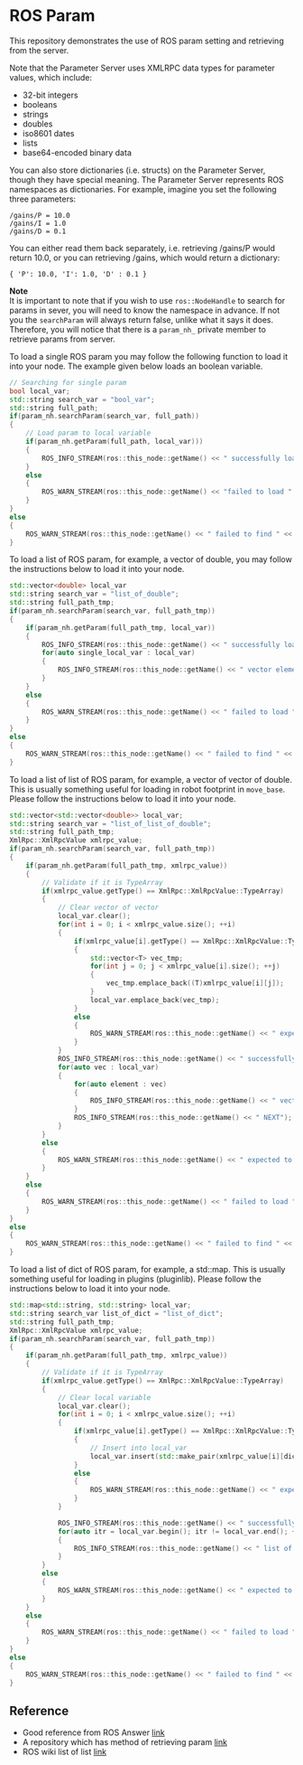 # ROS Param

This repository demonstrates the use of ROS param setting and retrieving from the server.

Note that the Parameter Server uses XMLRPC data types for parameter values, which include:

- 32-bit integers
- booleans
- strings
- doubles
- iso8601 dates
- lists
- base64-encoded binary data 

You can also store dictionaries (i.e. structs) on the Parameter Server, though they have special meaning. The Parameter Server represents ROS namespaces as dictionaries. For example, imagine you set the following three parameters: 

```
/gains/P = 10.0
/gains/I = 1.0
/gains/D = 0.1
```

You can either read them back separately, i.e. retrieving /gains/P would return 10.0, or you can retrieving /gains, which would return a dictionary: 

```
{ 'P': 10.0, 'I': 1.0, 'D' : 0.1 }
```

**Note**  
It is important to note that if you wish to use `ros::NodeHandle` to search for params in sever, you will need to know the namespace in advance. If not you the `searchParam` will always return false, unlike what it says it does. Therefore, you will notice that there is a `param_nh_` private member to retrieve params from server.

To load a single ROS param you may follow the following function to load it into your node. The example given below loads an boolean variable.

```cpp
// Searching for single param
bool local_var;
std::string search_var = "bool_var";
std::string full_path;
if(param_nh.searchParam(search_var, full_path))
{
    // Load param to local variable
    if(param_nh.getParam(full_path, local_var)))
    {
        ROS_INFO_STREAM(ros::this_node::getName() << " successfully loaded " << search_var << ": " << local_var);
    }
    else
    {
        ROS_WARN_STREAM(ros::this_node::getName() << "failed to load " <<  search_var << " from ROS param server.");
    }
}
else
{
    ROS_WARN_STREAM(ros::this_node::getName() << " failed to find " << search_var << " from ROS param server.");
}
```

To load a list of ROS param, for example, a vector of double, you may follow the instructions below to load it into your node.
```cpp
std::vector<double> local_var
std::string search_var = "list_of_double";
std::string full_path_tmp;
if(param_nh.searchParam(search_var, full_path_tmp))
{
    if(param_nh.getParam(full_path_tmp, local_var))
    {
        ROS_INFO_STREAM(ros::this_node::getName() << " successfully loaded " << search_var);
        for(auto single_local_var : local_var)
        {
            ROS_INFO_STREAM(ros::this_node::getName() << " vector element: " << single_local_var);
        }
    }
    else
    {
        ROS_WARN_STREAM(ros::this_node::getName() << " failed to load " << search_var << " from ROS param server.");
    }
}
else
{
    ROS_WARN_STREAM(ros::this_node::getName() << " failed to find " << search_var << " from ROS param server.");
}
```

To load a list of list of ROS param, for example, a vector of vector of double. This is usually something useful for loading in robot footprint in `move_base`. Please follow the instructions below to load it into your node.
```cpp
std::vector<std::vector<double>> local_var;
std::string search_var = "list_of_list_of_double";
std::string full_path_tmp;
XmlRpc::XmlRpcValue xmlrpc_value;
if(param_nh.searchParam(search_var, full_path_tmp))
{
    if(param_nh.getParam(full_path_tmp, xmlrpc_value))
    {
        // Validate if it is TypeArray
        if(xmlrpc_value.getType() == XmlRpc::XmlRpcValue::TypeArray)
        {
            // Clear vector of vector
            local_var.clear();
            for(int i = 0; i < xmlrpc_value.size(); ++i)
            {
                if(xmlrpc_value[i].getType() == XmlRpc::XmlRpcValue::TypeArray)
                {
                    std::vector<T> vec_tmp;
                    for(int j = 0; j < xmlrpc_value[i].size(); ++j)
                    {
                        vec_tmp.emplace_back((T)xmlrpc_value[i][j]);
                    }
                    local_var.emplace_back(vec_tmp);
                }
                else
                {
                    ROS_WARN_STREAM(ros::this_node::getName() << " expected to be TypeArray (second level).");
                }
            }
            ROS_INFO_STREAM(ros::this_node::getName() << " successfully loaded " << search_var);
            for(auto vec : local_var)
            {
                for(auto element : vec)
                {
                    ROS_INFO_STREAM(ros::this_node::getName() << " vector of vector element: " << element);
                }
                ROS_INFO_STREAM(ros::this_node::getName() << " NEXT");
            }
        }
        else
        {
            ROS_WARN_STREAM(ros::this_node::getName() << " expected to be TypeArray (first level).");
        }
    }
    else
    {
        ROS_WARN_STREAM(ros::this_node::getName() << " failed to load " << search_var << " from ROS param server.");
    }
}
else
{
    ROS_WARN_STREAM(ros::this_node::getName() << " failed to find " << search_var << " from ROS param sever.");
}
```

To load a list of dict of ROS param, for example, a std::map. This is usually something useful for loading in plugins (pluginlib). Please follow the instructions below to load it into your node.
```cpp
std::map<std::string, std::string> local_var;
std::string search_var list_of_dict = "list_of_dict";
std::string full_path_tmp;
XmlRpc::XmlRpcValue xmlrpc_value;
if(param_nh.searchParam(search_var, full_path_tmp))
{
    if(param_nh.getParam(full_path_tmp, xmlrpc_value))
    {
        // Validate if it is TypeArray
        if(xmlrpc_value.getType() == XmlRpc::XmlRpcValue::TypeArray)
        {
            // Clear local variable
            local_var.clear();
            for(int i = 0; i < xmlrpc_value.size(); ++i)
            {
                if(xmlrpc_value[i].getType() == XmlRpc::XmlRpcValue::TypeStruct)
                {
                    // Insert into local_var
                    local_var.insert(std::make_pair(xmlrpc_value[i][dict_name.at(0)], xmlrpc_value[i][dict_name.at(1)]));
                }
                else
                {
                    ROS_WARN_STREAM(ros::this_node::getName() << " expected to be TypeStruct (second level).");
                }
            }

            ROS_INFO_STREAM(ros::this_node::getName() << " successfully loaded " << search_var);
            for(auto itr = local_var.begin(); itr != local_var.end(); ++itr)
            {
                ROS_INFO_STREAM(ros::this_node::getName() << " list of map element: key: " << itr->first << ", value: " << itr->second);
            }
        }
        else
        {
            ROS_WARN_STREAM(ros::this_node::getName() << " expected to be TypeArray (fisrt level).");
        }
    }
    else
    {
        ROS_WARN_STREAM(ros::this_node::getName() << " failed to load " << search_var << " from ROS param server.");
    }
}
else
{
    ROS_WARN_STREAM(ros::this_node::getName() << " failed to find " << search_var << " from ROS param server.");
}
```

## Reference

- Good reference from ROS Answer [link](https://answers.ros.org/question/266012/getparam-a-nested-stdmap/)
- A repository which has method of retrieving param [link](https://github.com/PickNikRobotics/rosparam_shortcuts)
- ROS wiki list of list [link](https://answers.ros.org/question/318544/retrieve-list-of-lists-from-yaml-file-parameter-server/)
